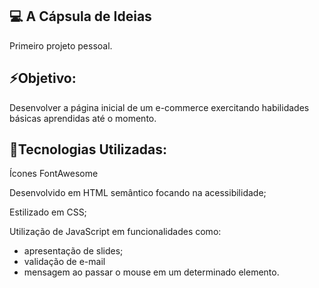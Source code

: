 
## 💻 A Cápsula de Ideias
Primeiro projeto pessoal.

## ⚡Objetivo: 
<p>Desenvolver a página inicial de um e-commerce exercitando habilidades básicas aprendidas até o momento. </p>

## 🚀Tecnologias Utilizadas: 
<p>Ícones FontAwesome</p>
<p>Desenvolvido em HTML semântico focando na acessibilidade;</p>
<p>Estilizado em CSS;</p>

Utilização de JavaScript em funcionalidades como: 
- apresentação de slides; 
- validação de e-mail
- mensagem ao passar o mouse em um determinado elemento.



